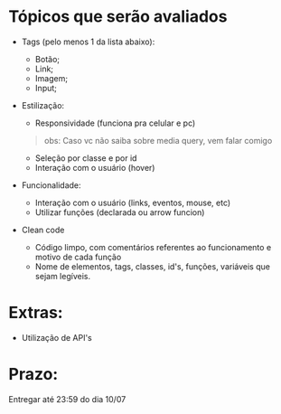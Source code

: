 # Tópicos que serão avaliados

* Tags (pelo menos 1 da lista abaixo):
  - Botão;
  - Link;
  - Imagem;
  - Input;

* Estilização:
  - Responsividade (funciona pra celular e pc)
  > obs: Caso vc não saiba sobre media query, vem falar comigo
  - Seleção por classe e por id
  - Interação com o usuário (hover)

* Funcionalidade:
  - Interação com o usuário (links, eventos, mouse, etc)
  - Utilizar funções (declarada ou arrow funcion)

* Clean code
  - Código limpo, com comentários referentes ao funcionamento e motivo de cada função
  - Nome de elementos, tags, classes, id's, funções, variáveis que sejam legíveis.

# Extras:

* Utilização de API's 

# Prazo:

Entregar até 23:59 do dia 10/07
